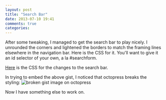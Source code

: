 ```yaml
---
layout: post
title: "Search Bar"
date: 2013-07-10 19:41
comments: true
categories:
---
```

After some tweaking, I managed to get the search bar to play nicely. I unrounded the corners and lightened the borders to match the framing lines elsewhere in the navigation bar. Here is the CSS for it. You'll want to give it an id selector of your own, a la #searchform.

<a href="https://gist.github.com/walshbr/5968989">Here</a> is the CSS for the changes to the search bar.

In trying to embed the above gist, I noticed that octopress breaks the styling: <img alt="broken gist image on octopress" src="{{ root_url }}/assets/images/Broken_Gist.jpg">

Now I have something else to work on.
